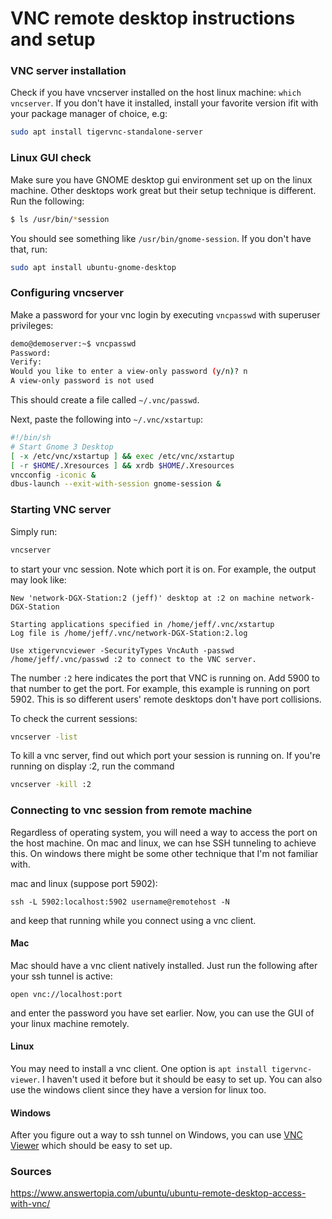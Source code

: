 # VNC remote desktop instructions and setup

### VNC server installation

Check if you have vncserver installed on the host linux machine: `which vncserver`. If you don't have it installed, install your favorite version ifit with your package manager of choice, e.g:
```bash
sudo apt install tigervnc-standalone-server
```

### Linux GUI check

Make sure you have GNOME desktop gui environment set up on the linux machine. Other desktops work great but their setup technique is different. Run the following:

```bash
$ ls /usr/bin/*session
```

You should see something like `/usr/bin/gnome-session`. If you don't have that, run:

```bash
sudo apt install ubuntu-gnome-desktop
```

### Configuring vncserver

Make a password for your vnc login by executing `vncpasswd` with superuser privileges:

```bash
demo@demoserver:~$ vncpasswd
Password:
Verify:
Would you like to enter a view-only password (y/n)? n
A view-only password is not used
```

This should create a file called `~/.vnc/passwd`.

Next, paste the following into `~/.vnc/xstartup`:

```bash
#!/bin/sh
# Start Gnome 3 Desktop 
[ -x /etc/vnc/xstartup ] && exec /etc/vnc/xstartup
[ -r $HOME/.Xresources ] && xrdb $HOME/.Xresources
vncconfig -iconic &
dbus-launch --exit-with-session gnome-session &
```

### Starting VNC server

Simply run:
```bash
vncserver
```

to start your vnc session. Note which port it is on. For example, the output may look like:


```
New 'network-DGX-Station:2 (jeff)' desktop at :2 on machine network-DGX-Station

Starting applications specified in /home/jeff/.vnc/xstartup
Log file is /home/jeff/.vnc/network-DGX-Station:2.log

Use xtigervncviewer -SecurityTypes VncAuth -passwd /home/jeff/.vnc/passwd :2 to connect to the VNC server.
```

The number `:2` here indicates the port that VNC is running on. Add 5900 to that number to get the port. For example, this example is running on port 5902. This is so different users' remote desktops don't have port collisions.

To check the current sessions:
```bash
vncserver -list
```

To kill a vnc server, find out which port your session is running on. If you're running on display :2, run the command
```bash
vncserver -kill :2
```

### Connecting to vnc session from remote machine

Regardless of operating system, you will need a way to access the port on the host machine. On mac and linux, we can hse SSH tunneling to achieve this. On windows there might be some other technique that I'm not familiar with.

mac and linux (suppose port 5902):
```
ssh -L 5902:localhost:5902 username@remotehost -N
```

and keep that running while you connect using a vnc client.

#### Mac

Mac should have a vnc client natively installed. Just run the following after your ssh tunnel is active:
```
open vnc://localhost:port
```

and enter the password you have set earlier. Now, you can use the GUI of your linux machine remotely.

#### Linux

You may need to install a vnc client. One option is `apt install tigervnc-viewer`. I haven't used it before but it should be easy to set up. You can also use the windows client since they have a version for linux too.

#### Windows

After you figure out a way to ssh tunnel on Windows, you can use [VNC Viewer](https://www.realvnc.com/en/connect/download/viewer/windows/) which should be easy to set up.

### Sources
https://www.answertopia.com/ubuntu/ubuntu-remote-desktop-access-with-vnc/
